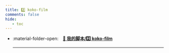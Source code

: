 ```yaml
---
title: 2️⃣ koko-film
comments: false
hide:
   - toc
---
```


<div class="grid cards index-info" markdown>

-   :material-folder-open:&emsp;__[🏅 我的脚本/2️⃣ koko-film](./index.md)__

	---

</div>